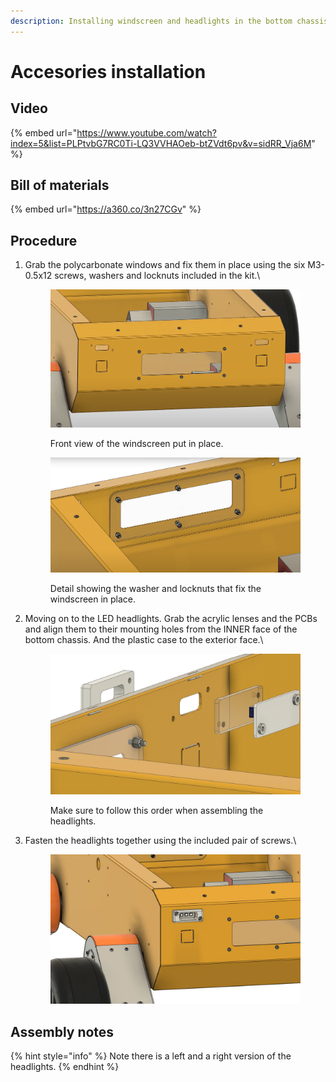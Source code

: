 ```yaml
---
description: Installing windscreen and headlights in the bottom chassis
---
```


# Accesories installation

## Video

{% embed url="https://www.youtube.com/watch?index=5&list=PLPtvbG7RC0Ti-LQ3VVHAOeb-btZVdt6pv&v=sidRR_Vja6M" %}

## Bill of materials

{% embed url="https://a360.co/3n27CGv" %}

## Procedure

1.  Grab the polycarbonate windows and fix them in place using the six M3-0.5x12 screws, washers and locknuts included in the kit.\


    <figure><img src="../../../../.gitbook/assets/image (4) (1) (1).png" alt=""><figcaption><p>Front view of the windscreen put in place.</p></figcaption></figure>



    <figure><img src="../../../../.gitbook/assets/image (1) (1) (3) (1).png" alt=""><figcaption><p>Detail showing the washer and locknuts that fix the windscreen in place.</p></figcaption></figure>
2.  Moving on to the LED headlights. Grab the acrylic lenses and the PCBs and align them to their mounting holes from the INNER face of the bottom chassis. And the plastic case to the exterior  face.\


    <figure><img src="../../../../.gitbook/assets/ELM4 Bottom Chassis Accesories Installation - frame at 0m26s.jpg" alt=""><figcaption><p>Make sure to follow this order when assembling the headlights.</p></figcaption></figure>
3.  Fasten the headlights together using the included pair of screws.\


    <figure><img src="../../../../.gitbook/assets/image (5) (1) (1).png" alt=""><figcaption></figcaption></figure>

## Assembly notes

{% hint style="info" %}
Note there is a left and a right version of the headlights.
{% endhint %}

